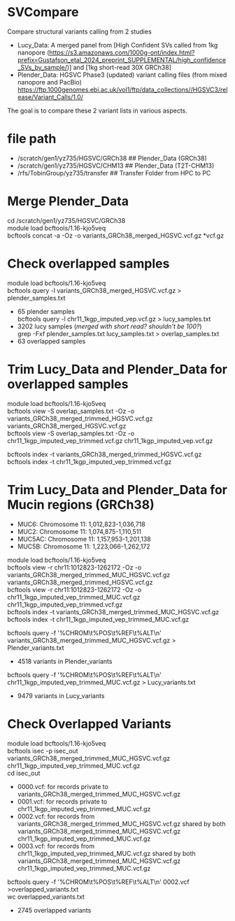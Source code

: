 # SVCompare
Compare structural variants calling from 2 studies
- Lucy_Data: A merged panel from [High Confident SVs called from 1kg nanopore (https://s3.amazonaws.com/1000g-ont/index.html?prefix=Gustafson_etal_2024_preprint_SUPPLEMENTAL/high_confidence_SVs_by_sample/)] and [1kg short-read 30X GRCh38]
- Plender_Data: HGSVC Phase3 (updated) variant calling files (from mixed nanopore and PacBio) https://ftp.1000genomes.ebi.ac.uk/vol1/ftp/data_collections//HGSVC3/release/Variant_Calls/1.0/

The goal is to compare these 2 variant lists in various aspects.

# file path
- /scratch/gen1/yz735/HGSVC/GRCh38 ## Plender_Data (GRCh38)
- /scratch/gen1/yz735/HGSVC/CHM13 ## Plender_Data (T2T-CHM13)
- /rfs/TobinGroup/yz735/transfer ## Transfer Folder from HPC to PC
  
# Merge Plender_Data
cd /scratch/gen1/yz735/HGSVC/GRCh38  
module load bcftools/1.16-kjo5veq  
bcftools concat -a -Oz -o variants_GRCh38_merged_HGSVC.vcf.gz *vcf.gz  

# Check overlapped samples 
module load bcftools/1.16-kjo5veq  
bcftools query -l variants_GRCh38_merged_HGSVC.vcf.gz > plender_samples.txt  
- 65 plender samples  
bcftools query -l chr11_1kgp_imputed_vep.vcf.gz > lucy_samples.txt  
- 3202 lucy samples (*merged with short read? shouldn't be 100?*)  
grep -Fxf plender_samples.txt lucy_samples.txt > overlap_samples.txt  
- 63 overlapped samples

# Trim Lucy_Data and Plender_Data for overlapped samples
module load bcftools/1.16-kjo5veq  
bcftools view -S overlap_samples.txt -Oz -o variants_GRCh38_merged_trimmed_HGSVC.vcf.gz variants_GRCh38_merged_HGSVC.vcf.gz  
bcftools view -S overlap_samples.txt -Oz -o chr11_1kgp_imputed_vep_trimmed.vcf.gz chr11_1kgp_imputed_vep.vcf.gz  

bcftools index -t variants_GRCh38_merged_trimmed_HGSVC.vcf.gz  
bcftools index -t chr11_1kgp_imputed_vep_trimmed.vcf.gz  

# Trim Lucy_Data and Plender_Data for Mucin regions (GRCh38)
- MUC6: Chromosome 11: 1,012,823-1,036,718
- MUC2: Chromosome 11: 1,074,875-1,110,511
- MUC5AC: Chromosome 11: 1,157,953-1,201,138
- MUC5B: Chromosome 11: 1,223,066-1,262,172

module load bcftools/1.16-kjo5veq  
bcftools view -r chr11:1012823-1262172 -Oz -o variants_GRCh38_merged_trimmed_MUC_HGSVC.vcf.gz variants_GRCh38_merged_trimmed_HGSVC.vcf.gz  
bcftools view -r chr11:1012823-1262172 -Oz -o chr11_1kgp_imputed_vep_trimmed_MUC.vcf.gz chr11_1kgp_imputed_vep_trimmed.vcf.gz  
bcftools index -t variants_GRCh38_merged_trimmed_MUC_HGSVC.vcf.gz
bcftools index -t chr11_1kgp_imputed_vep_trimmed_MUC.vcf.gz

bcftools query -f '%CHROM\t%POS\t%REF\t%ALT\n' variants_GRCh38_merged_trimmed_MUC_HGSVC.vcf.gz > Plender_variants.txt  
- 4518 variants in Plender_variants  

bcftools query -f '%CHROM\t%POS\t%REF\t%ALT\n' chr11_1kgp_imputed_vep_trimmed_MUC.vcf.gz  > Lucy_variants.txt  
- 9479 variants in Lucy_variants  

# Check Overlapped Variants
module load bcftools/1.16-kjo5veq  
bcftools isec -p isec_out variants_GRCh38_merged_trimmed_MUC_HGSVC.vcf.gz chr11_1kgp_imputed_vep_trimmed_MUC.vcf.gz  
cd isec_out  
- 0000.vcf: for records private to	variants_GRCh38_merged_trimmed_MUC_HGSVC.vcf.gz
- 0001.vcf: for records private to	chr11_1kgp_imputed_vep_trimmed_MUC.vcf.gz
- 0002.vcf: for records from variants_GRCh38_merged_trimmed_MUC_HGSVC.vcf.gz shared by both	variants_GRCh38_merged_trimmed_MUC_HGSVC.vcf.gz chr11_1kgp_imputed_vep_trimmed_MUC.vcf.gz
- 0003.vcf: for records from chr11_1kgp_imputed_vep_trimmed_MUC.vcf.gz shared by both	variants_GRCh38_merged_trimmed_MUC_HGSVC.vcf.gz chr11_1kgp_imputed_vep_trimmed_MUC.vcf.gz

bcftools query -f '%CHROM\t%POS\t%REF\t%ALT\n' 0002.vcf >overlapped_variants.txt  
wc overlapped_variants.txt  
- 2745 overlapped variants  

